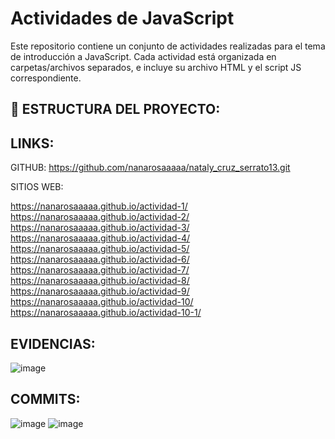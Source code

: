 #  Actividades de JavaScript

Este repositorio contiene un conjunto de actividades realizadas para el tema de introducción a JavaScript. Cada actividad está organizada en carpetas/archivos separados, e incluye su archivo HTML y el script JS correspondiente.

## 📂 ESTRUCTURA DEL PROYECTO:

## LINKS:

GITHUB: https://github.com/nanarosaaaaa/nataly_cruz_serrato13.git

SITIOS WEB:

https://nanarosaaaaa.github.io/actividad-1/
https://nanarosaaaaa.github.io/actividad-2/
https://nanarosaaaaa.github.io/actividad-3/
https://nanarosaaaaa.github.io/actividad-4/
https://nanarosaaaaa.github.io/actividad-5/
https://nanarosaaaaa.github.io/actividad-6/
https://nanarosaaaaa.github.io/actividad-7/
https://nanarosaaaaa.github.io/actividad-8/
https://nanarosaaaaa.github.io/actividad-9/
https://nanarosaaaaa.github.io/actividad-10/
https://nanarosaaaaa.github.io/actividad-10-1/

## EVIDENCIAS:
![image](https://github.com/user-attachments/assets/81ce28ba-201f-43fe-a0bb-09678ee69e73)

## COMMITS:

![image](https://github.com/user-attachments/assets/6e86ab02-1aa7-4d1d-b926-947ed77dda52)
![image](https://github.com/user-attachments/assets/8b94eb50-e6ef-4c45-9699-7a4b7c73abea)


